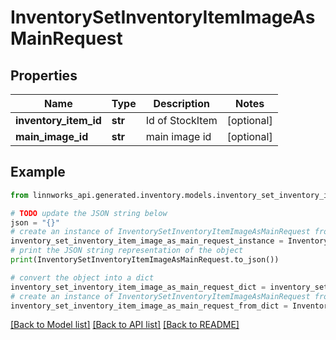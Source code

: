 # InventorySetInventoryItemImageAsMainRequest


## Properties

Name | Type | Description | Notes
------------ | ------------- | ------------- | -------------
**inventory_item_id** | **str** | Id of StockItem | [optional] 
**main_image_id** | **str** | main image id | [optional] 

## Example

```python
from linnworks_api.generated.inventory.models.inventory_set_inventory_item_image_as_main_request import InventorySetInventoryItemImageAsMainRequest

# TODO update the JSON string below
json = "{}"
# create an instance of InventorySetInventoryItemImageAsMainRequest from a JSON string
inventory_set_inventory_item_image_as_main_request_instance = InventorySetInventoryItemImageAsMainRequest.from_json(json)
# print the JSON string representation of the object
print(InventorySetInventoryItemImageAsMainRequest.to_json())

# convert the object into a dict
inventory_set_inventory_item_image_as_main_request_dict = inventory_set_inventory_item_image_as_main_request_instance.to_dict()
# create an instance of InventorySetInventoryItemImageAsMainRequest from a dict
inventory_set_inventory_item_image_as_main_request_from_dict = InventorySetInventoryItemImageAsMainRequest.from_dict(inventory_set_inventory_item_image_as_main_request_dict)
```
[[Back to Model list]](../README.md#documentation-for-models) [[Back to API list]](../README.md#documentation-for-api-endpoints) [[Back to README]](../README.md)


